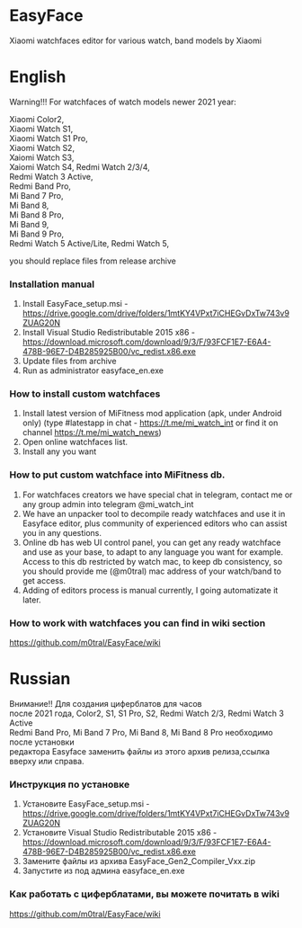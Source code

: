 # EasyFace
Xiaomi watchfaces editor for various watch, band models by Xiaomi

# English

Warning!!! For watchfaces of watch models newer 2021 year:  

Xiaomi Color2,  
Xiaomi Watch S1,  
Xiaomi Watch S1 Pro,  
Xiaomi Watch S2,  
Xaiomi Watch S3,   
Xaiomi Watch S4,
Redmi Watch 2/3/4,  
Redmi Watch 3 Active,  
Redmi Band Pro,  
Mi Band 7 Pro,    
Mi Band 8,  
Mi Band 8 Pro,  
Mi Band 9,    
Mi Band 9 Pro,  
Redmi Watch 5 Active/Lite,
Redmi Watch 5,
   
you should replace files from release archive  

### Installation manual
1. Install EasyFace_setup.msi - https://drive.google.com/drive/folders/1mtKY4VPxt7iCHEGvDxTw743v9ZUAG20N
2. Install Visual Studio Redistributable 2015 x86 - https://download.microsoft.com/download/9/3/F/93FCF1E7-E6A4-478B-96E7-D4B285925B00/vc_redist.x86.exe
3. Update files from archive
4. Run as administrator easyface_en.exe

### How to install custom watchfaces
1. Install latest version of MiFitness mod application (apk, under Android only)
(type #latestapp in chat - https://t.me/mi_watch_int or find it on channel https://t.me/mi_watch_news)
2. Open online watchfaces list.
3. Install any you want

### How to put custom watchface into MiFitness db.
1. For watchfaces creators we have special chat in telegram, contact me or any group admin into telegram @mi_watch_int
2. We have an unpacker tool to decompile ready watchfaces and use it in Easyface editor, plus community of experienced editors who can assist you in any questions.
3. Online db has web UI control panel, you can get any ready watchface and use as your base, to adapt to any language you want for example.
   Access to this db restricted by watch mac, to keep db consistency, so you should provide me (@m0tral) mac address of your watch/band to get access.
4. Adding of editors process is manual currently, I going automatizate it later.

### How to work with watchfaces you can find in wiki section
https://github.com/m0tral/EasyFace/wiki

# Russian

Внимание!! Для создания циферблатов для часов  
после 2021 года, Color2, S1, S1 Pro, S2, Redmi Watch 2/3, Redmi Watch 3 Active  
Redmi Band Pro, Mi Band 7 Pro, Mi Band 8, Mi Band 8 Pro необходимо после установки  
редактора Easyface заменить файлы из этого архив релиза,ссылка вверху или справа. 

### Инструкция по установке
1. Установите EasyFace_setup.msi - https://drive.google.com/drive/folders/1mtKY4VPxt7iCHEGvDxTw743v9ZUAG20N
2. Установите Visual Studio Redistributable 2015 x86 - https://download.microsoft.com/download/9/3/F/93FCF1E7-E6A4-478B-96E7-D4B285925B00/vc_redist.x86.exe
3. Замените файлы из архива EasyFace_Gen2_Compiler_Vxx.zip
4. Запустите из под админа easyface_en.exe

### Как работать с циферблатами, вы можете почитать в wiki
https://github.com/m0tral/EasyFace/wiki
